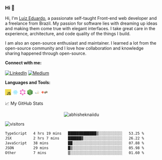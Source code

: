 ### Hi 👋

Hi, I'm [Luiz Eduardo](https://gotardo.vercel.app/), a passionate self-taught Front-end web developer and a freelance from Brazil. My passion for software lies with dreaming up ideas and making them come true with elegant interfaces. I take great care in the experience, architecture, and code quality of the things I build.

I am also an open-source enthusiast and maintainer. I learned a lot from the open-source community and I love how collaboration and knowledge sharing happened through open-source.

**Connect with me:** <br/><br/>
[<img alt="LinkedIn" width="80" src="https://www.tmf-group.com/-/media/images/logos/case-study-logos/linkedin.png" />](https://www.linkedin.com/in/luiz-gotardo)
[<img alt="Medium" width="25" src="https://upload.wikimedia.org/wikipedia/commons/thumb/e/ec/Medium_logo_Monogram.svg/1200px-Medium_logo_Monogram.svg.png" />](https://medium.com/@doginuwu)<br/>

**Languages and Tools:**  

<code><img height="20" src="https://raw.githubusercontent.com/github/explore/80688e429a7d4ef2fca1e82350fe8e3517d3494d/topics/javascript/javascript.png"></code>
<code><img height="20" src="https://raw.githubusercontent.com/github/explore/80688e429a7d4ef2fca1e82350fe8e3517d3494d/topics/react/react.png"></code>
<code><img height="20" src="https://raw.githubusercontent.com/github/explore/5c058a388828bb5fde0bcafd4bc867b5bb3f26f3/topics/graphql/graphql.png"></code>
<code><img height="20" src="https://raw.githubusercontent.com/github/explore/80688e429a7d4ef2fca1e82350fe8e3517d3494d/topics/nodejs/nodejs.png"></code>
<code><img height="20" src="https://raw.githubusercontent.com/github/explore/80688e429a7d4ef2fca1e82350fe8e3517d3494d/topics/mysql/mysql.png"></code>
<code><img height="20" src="https://raw.githubusercontent.com/github/explore/80688e429a7d4ef2fca1e82350fe8e3517d3494d/topics/git/git.png"></code>

📈 My GitHub Stats
<p align="center"> 
  <img src="https://github-readme-stats.vercel.app/api?username=doginuwu&show_icons=true&theme=gotham" alt="abhisheknaiidu" />
</p>

![visitors](https://visitor-badge.glitch.me/badge?page_id=doginuwu) 

<!--START_SECTION:waka-->
```text
TypeScript   4 hrs 19 mins   █████████████▒░░░░░░░░░░░   53.25 % 
JSX          2 hrs 7 mins    ██████▓░░░░░░░░░░░░░░░░░░   26.22 % 
JavaScript   38 mins         ██░░░░░░░░░░░░░░░░░░░░░░░   07.88 % 
JSON         29 mins         █▒░░░░░░░░░░░░░░░░░░░░░░░   05.98 % 
Other        7 mins          ▒░░░░░░░░░░░░░░░░░░░░░░░░   01.60 % 
```
<!--END_SECTION:waka-->
